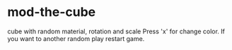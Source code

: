 # mod-the-cube
cube with random material, rotation and scale
Press 'x' for change color.
If you want to another random play restart game.
